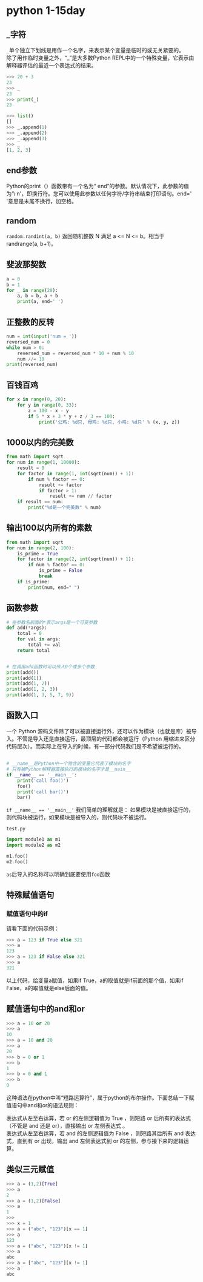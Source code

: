 # python 1-15day
## _字符
`_`单个独立下划线是用作一个名字，来表示某个变量是临时的或无关紧要的。\
除了用作临时变量之外，“_”是大多数Python REPL中的一个特殊变量，它表示由解释器评估的最近一个表达式的结果。
```python
>>> 20 + 3
23
>>> _
23
>>> print(_)
23

>>> list()
[]
>>> _.append(1)
>>> _.append(2)
>>> _.append(3)
>>> _
[1, 2, 3]
```
## end参数
Python的print（）函数带有一个名为“ end”的参数。默认情况下，此参数的值为'\ n'，即换行符。您可以使用此参数以任何字符/字符串结束打印语句。end=' '意思是末尾不换行，加空格。
## random
`random.randint(a, b)`
返回随机整数 N 满足 a <= N <= b。相当于 randrange(a, b+1)。
## 斐波那契数
```python
a = 0
b = 1
for _ in range(20):
    a, b = b, a + b
    print(a, end=' ')
```
## 正整数的反转
```python
num = int(input('num = '))
reversed_num = 0
while num > 0:
    reversed_num = reversed_num * 10 + num % 10
    num //= 10
print(reversed_num)
```
## 百钱百鸡
```python
for x in range(0, 20):
    for y in range(0, 33):
        z = 100 - x - y
        if 5 * x + 3 * y + z / 3 == 100:
            print('公鸡: %d只, 母鸡: %d只, 小鸡: %d只' % (x, y, z))
```
## 1000以内的完美数
```python
from math import sqrt
for num in range(1, 10000):
    result = 0
    for factor in range(1, int(sqrt(num)) + 1):
        if num % factor == 0:
            result += factor
            if factor > 1:
                result += num // factor
    if result == num:
        print("%d是一个完美数" % num)
```
## 输出100以内所有的素数
```python
from math import sqrt
for num in range(2, 100):
    is_prime = True
    for factor in range(2, int(sqrt(num)) + 1):
        if num % factor == 0:
            is_prime = False
            break
    if is_prime:
        print(num, end=" ")
```
## 函数参数 
```python
# 在参数名前面的*表示args是一个可变参数
def add(*args):
    total = 0
    for val in args:
        total += val
    return total


# 在调用add函数时可以传入0个或多个参数
print(add())
print(add(1))
print(add(1, 2))
print(add(1, 2, 3))
print(add(1, 3, 5, 7, 9))
```
## 函数入口
一个 Python 源码文件除了可以被直接运行外，还可以作为模块（也就是库）被导入。不管是导入还是直接运行，最顶层的代码都会被运行（Python 用缩进来区分代码层次）。而实际上在导入的时候，有一部分代码我们是不希望被运行的。
## 
```python
# __name__是Python中一个隐含的变量它代表了模块的名字
# 只有被Python解释器直接执行的模块的名字才是__main__
if __name__ == '__main__':
    print('call foo()')
    foo()
    print('call bar()')
    bar()
```
`if __name__ == '__main__'` 我们简单的理解就是： 如果模块是被直接运行的，则代码块被运行，如果模块是被导入的，则代码块不被运行。

`test.py`
```python
import module1 as m1
import module2 as m2

m1.foo()
m2.foo()
```
`as`后导入的名称可以明确到底要使用`foo`函数
## 特殊赋值语句
### 赋值语句中的if
请看下面的代码示例：
```python
>>> a = 123 if True else 321
>>> a
123
>>> a = 123 if False else 321
>>> a
321
```
以上代码，给变量a赋值，如果if True，a的取值就是if前面的那个值，如果if False，a的取值就是else后面的值。
## 赋值语句中的and和or
```python
>>> a = 10 or 20
>>> a
10
>>> a = 10 and 20
>>> a
20
>>> b = 0 or 1
>>> b
1
>>> b = 0 and 1
>>> b
0
```
这种语法在python中叫“短路运算符”，属于python的布尔操作。下面总结一下赋值语句中and和or的语法规则：

表达式从左至右运算，若 or 的左侧逻辑值为 True ，则短路 or 后所有的表达式（不管是 and 还是 or），直接输出 or 左侧表达式 。\
表达式从左至右运算，若 and 的左侧逻辑值为 False ，则短路其后所有 and 表达式，直到有 or 出现，输出 and 左侧表达式到 or 的左侧，参与接下来的逻辑运算。
## 类似三元赋值
```python
>>> a = (1,2)[True]
>>> a
2
>>> a = (1,2)[False]
>>> a
1
>>>
>>> x = 1
>>> a = ("abc", "123")[x == 1]
>>> a
123
>>> a = ("abc", "123")[x != 1]
>>> a
abc
>>> a = ["abc", "123"][x != 1]
>>> a
abc
```